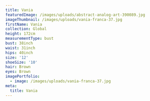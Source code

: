 ```yaml
---
title: Vania
featuredImage: /images/uploads/abstract-analog-art-390089.jpg
imageThumbnail: /images/uploads/vania-franca-37.jpg
firstName: Vania
collection: Global
height: 172cm
measurementType: bust
bust: 38inch
waist: 31inch
hips: 40inch
size: '12'
shoeSize: '10'
hair: Brown
eyes: Brown
imagePortfolio:
  - image: /images/uploads/vania-franca-37.jpg
meta:
  title: Vania
---
```


